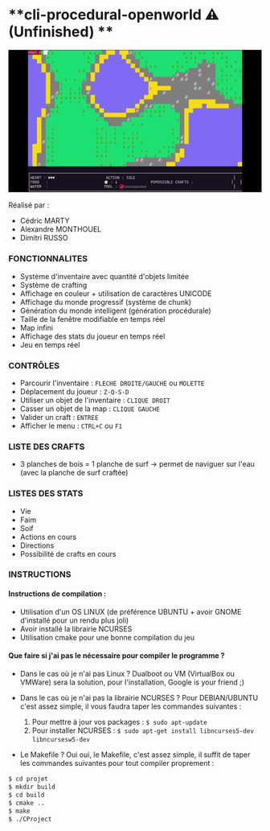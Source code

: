 # **cli-procedural-openworld ⚠️ (Unfinished) **

![](https://github.com/An0n1mity/cli-procedural-openworld/blob/main/capture.gif)

Réalisé par :
- Cédric MARTY
- Alexandre MONTHOUEL
- Dimitri RUSSO

### FONCTIONNALITES
- Système d'inventaire avec quantité d'objets limitée
- Système de crafting
- Affichage en couleur + utilisation de caractères UNICODE
- Affichage du monde progressif (système de chunk)
- Génération du monde intelligent (génération procédurale)
- Taille de la fenêtre modifiable en temps réel
- Map infini
- Affichage des stats du joueur en temps réel
- Jeu en temps réel

### CONTRÔLES
- Parcourir l'inventaire : ```FLECHE DROITE/GAUCHE``` ou ```MOLETTE```
- Déplacement du joueur : ```Z-Q-S-D```
- Utiliser un objet de l'inventaire : ```CLIQUE DROIT```
- Casser un objet de la map : ```CLIQUE GAUCHE```
- Valider un craft : ```ENTREE```
- Afficher le menu : ```CTRL+C``` ou ```F1```

### LISTE DES CRAFTS
- 3 planches de bois = 1 planche de surf -> permet de naviguer sur l'eau (avec la planche de surf craftée)

### LISTES DES STATS
- Vie
- Faim
- Soif
- Actions en cours
- Directions
- Possibilité de crafts en cours

### INSTRUCTIONS
#### Instructions de compilation :
- Utilisation d'un OS LINUX (de préférence UBUNTU + avoir GNOME d'installé pour un rendu plus joli)
- Avoir installé la librairie NCURSES
- Utilisation cmake pour une bonne compilation du jeu

#### Que faire si j'ai pas le nécessaire pour compiler le programme ?

- Dans le cas où je n'ai pas Linux ?
Dualboot ou VM (VirtualBox ou VMWare) sera la solution, pour l'installation, Google is your friend ;)

- Dans le cas où je n'ai pas la librairie NCURSES ?
Pour DEBIAN/UBUNTU c'est assez simple, il vous faudra taper les commandes suivantes :
    1. Pour mettre à jour vos packages :
    ```$ sudo apt-update```
    2. Pour installer NCURSES :
    ```$ sudo apt-get install libncurses5-dev libncursesw5-dev```

- Le Makefile ?
Oui oui, le Makefile, c'est assez simple, il suffit de taper les commandes suivantes pour tout compiler proprement :
```
$ cd projet
$ mkdir build
$ cd build
$ cmake ..
$ make
$ ./CProject
```



    

